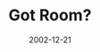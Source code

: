 ---
layout: message
category: message
series: "Got Christmas?"
title: "Got Room?"
date: 2002-12-21
audio-description: "Delve into the key staples of the Christmas story."
audio: "http://s3.amazonaws.com/crossroadsaudiomessages/Got Room Dec21.mp3"
audio-title: "Got Room?"
audio-duration: "36&#58;57"
---